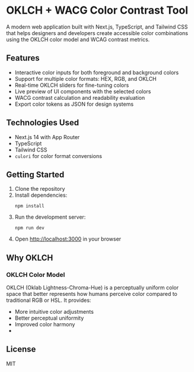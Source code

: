 # OKLCH + WACG Color Contrast Tool

A modern web application built with Next.js, TypeScript, and Tailwind CSS that helps designers and developers create accessible color combinations using the OKLCH color model and WCAG contrast metrics.

## Features

- Interactive color inputs for both foreground and background colors
- Support for multiple color formats: HEX, RGB, and OKLCH
- Real-time OKLCH sliders for fine-tuning colors
- Live preview of UI components with the selected colors
- WACG contrast calculation and readability evaluation
- Export color tokens as JSON for design systems

## Technologies Used

- Next.js 14 with App Router
- TypeScript
- Tailwind CSS
- `culori` for color format conversions

## Getting Started

1. Clone the repository
2. Install dependencies:
   ```
   npm install
   ```
3. Run the development server:
   ```
   npm run dev
   ```
4. Open [http://localhost:3000](http://localhost:3000) in your browser

## Why OKLCH 

### OKLCH Color Model

OKLCH (Oklab Lightness-Chroma-Hue) is a perceptually uniform color space that better represents how humans perceive color compared to traditional RGB or HSL. It provides:

- More intuitive color adjustments
- Better perceptual uniformity
- Improved color harmony
- 
## License

MIT
